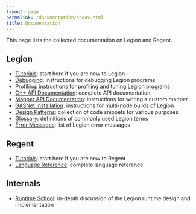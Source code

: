 ```yaml
---
layout: page
permalink: /documentation/index.html
title: Documentation
---
```


This page lists the collected documentation on Legion and Regent.

## Legion

  * [Tutorials](/tutorial/): start here if you are new to Legion
  * [Debugging](/debugging/): instructions for debugging Legion programs
  * [Profiling](/profiling/): instructions for profiling and tuning Legion programs
  * [C++ API Documentation](/doxygen/): complete API documentation
  * [Mapper API Documentation](/mapper/): instructions for writing a custom mapper
  * [GASNet Installation](/gasnet/): instructions for multi-node builds of Legion
  * [Design Patterns](/design_patterns/): collection of code snippets for various purposes
  * [Glossary](/glossary/): definitions of commonly used Legion terms
  * [Error Messages](/messages/): list of Legion error messages

## Regent

  * [Tutorials](http://regent-lang.org/tutorial/): start here if you are new to Regent
  * [Language Reference](http://regent-lang.org/reference/): complete language reference

## Internals

  * [Runtime School](https://www.youtube.com/playlist?list=PLUNK9XcztK7xjXfppL9hIpVv2ukp7A4tG): in-depth discussion of the Legion runtime design and implementation
